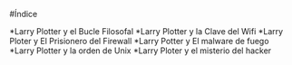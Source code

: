 #Índice

*Larry Plotter y el Bucle Filosofal
*Larry Plotter y la Clave del Wifi
*Larry Ploter y El Prisionero del Firewall
*Larry Potter y El malware de fuego
*Larry Plotter y la orden de Unix
*Larry Ploter y el misterio del hacker
